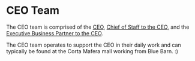 # CEO Team

The CEO team is comprised of the [CEO](https://handbook.sourcegraph.com/team/ceo/), [Chief of Staff to the CEO](https://handbook.sourcegraph.com/team/#connor-obrien), and the [Executive Business Partner to the CEO](https://handbook.sourcegraph.com/team/#sally-voisen).

The CEO team operates to support the CEO in their daily work and can typically be found at the Corta Mafera mall working from Blue Barn. :)
